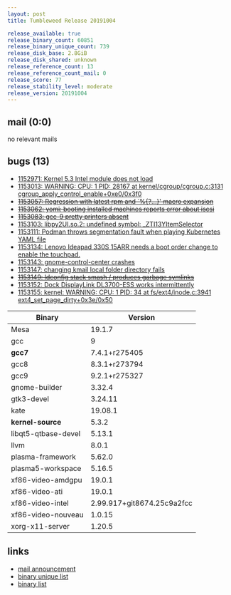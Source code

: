```yaml
---
layout: post
title: Tumbleweed Release 20191004

release_available: true
release_binary_count: 60851
release_binary_unique_count: 739
release_disk_base: 2.8GiB
release_disk_shared: unknown
release_reference_count: 13
release_reference_count_mail: 0
release_score: 77
release_stability_level: moderate
release_version: 20191004
---
```


## mail (0:0)

no relevant mails

## bugs (13)

<!--more-->

- [1152971: Kernel 5.3 Intel module does not load](https://bugzilla.opensuse.org/show_bug.cgi?id=1152971)
- [1153013: WARNING: CPU: 1 PID: 28167 at kernel/cgroup/cgroup.c:3131 cgroup_apply_control_enable+0xe0/0x3f0](https://bugzilla.opensuse.org/show_bug.cgi?id=1153013)
- ~~[1153057: Regression with latest rpm and `%{?...}' macro expansion](https://bugzilla.opensuse.org/show_bug.cgi?id=1153057)~~
- ~~[1153062: yomi: booting installed machines reports error about iscsi](https://bugzilla.opensuse.org/show_bug.cgi?id=1153062)~~
- ~~[1153083: gcc-9 pretty printers absent](https://bugzilla.opensuse.org/show_bug.cgi?id=1153083)~~
- [1153103: libpy2UI.so.2: undefined symbol: _ZTI13YItemSelector](https://bugzilla.opensuse.org/show_bug.cgi?id=1153103)
- [1153111: Podman throws segmentation fault when playing Kubernetes YAML file](https://bugzilla.opensuse.org/show_bug.cgi?id=1153111)
- [1153134: Lenovo Ideapad 330S 15ARR needs a boot order change to enable the touchpad.](https://bugzilla.opensuse.org/show_bug.cgi?id=1153134)
- [1153143: gnome-control-center crashes](https://bugzilla.opensuse.org/show_bug.cgi?id=1153143)
- [1153147: changing kmail local folder directory fails](https://bugzilla.opensuse.org/show_bug.cgi?id=1153147)
- ~~[1153149: ldconfig stack smash / produces garbage symlinks](https://bugzilla.opensuse.org/show_bug.cgi?id=1153149)~~
- [1153152: Dock DisplayLink DL3700-ESS works intermittently](https://bugzilla.opensuse.org/show_bug.cgi?id=1153152)
- [1153155: kernel: WARNING: CPU: 1 PID: 34 at fs/ext4/inode.c:3941 ext4_set_page_dirty+0x3e/0x50](https://bugzilla.opensuse.org/show_bug.cgi?id=1153155)

Binary | Version
--- | ---
Mesa | 19.1.7
gcc | 9
**gcc7** | 7.4.1+r275405
gcc8 | 8.3.1+r273794
gcc9 | 9.2.1+r275327
gnome-builder | 3.32.4
gtk3-devel | 3.24.11
kate | 19.08.1
**kernel-source** | 5.3.2
libqt5-qtbase-devel | 5.13.1
llvm | 8.0.1
plasma-framework | 5.62.0
plasma5-workspace | 5.16.5
xf86-video-amdgpu | 19.0.1
xf86-video-ati | 19.0.1
xf86-video-intel | 2.99.917+git8674.25c9a2fcc
xf86-video-nouveau | 1.0.15
xorg-x11-server | 1.20.5

## links

- [mail announcement](https://lists.opensuse.org/opensuse-factory/2019-10/msg00057.html)
- [binary unique list](http://download.opensuse.org/history/20191004/rpm.unique.list)
- [binary list](http://download.opensuse.org/history/20191004/rpm.list)
